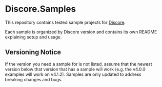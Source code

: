 # Discore.Samples
This repository contains tested sample projects for [Discore](https://github.com/BundledSticksInkorperated/Discore). 

Each sample is organized by Discore version and contains its own README explaining setup and usage.

## Versioning Notice
If the version you need a sample for is not listed, assume that the newest version below that version that has a sample will work (e.g. the v4.0.0 examples will work on v4.1.2). Samples are only updated to address breaking changes and bugs.